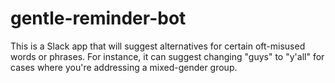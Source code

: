 # gentle-reminder-bot

This is a Slack app that will suggest alternatives for certain oft-misused words or phrases.
For instance, it can suggest changing "guys" to "y'all" for cases where you're addressing a mixed-gender group.
